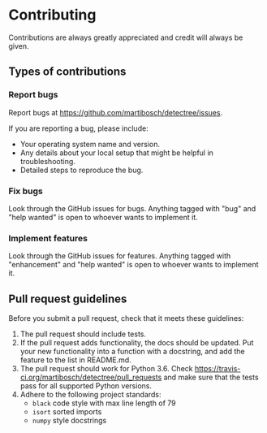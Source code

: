 # Contributing

Contributions are always greatly appreciated and credit will always be given.

## Types of contributions

### Report bugs

Report bugs at https://github.com/martibosch/detectree/issues.

If you are reporting a bug, please include:

* Your operating system name and version.
* Any details about your local setup that might be helpful in troubleshooting.
* Detailed steps to reproduce the bug.

### Fix bugs

Look through the GitHub issues for bugs. Anything tagged with "bug" and "help wanted" is open to whoever wants to implement it.

### Implement features

Look through the GitHub issues for features. Anything tagged with "enhancement" and "help wanted" is open to whoever wants to implement it.

## Pull request guidelines

Before you submit a pull request, check that it meets these guidelines:

1. The pull request should include tests.
2. If the pull request adds functionality, the docs should be updated. Put your new functionality into a function with a docstring, and add the feature to the list in README.md.
3. The pull request should work for Python 3.6. Check https://travis-ci.org/martibosch/detectree/pull_requests and make sure that the tests pass for all supported Python versions.
4. Adhere to the following project standards:
    * `black` code style with max line length of 79
    * `isort` sorted imports
    * `numpy` style docstrings
